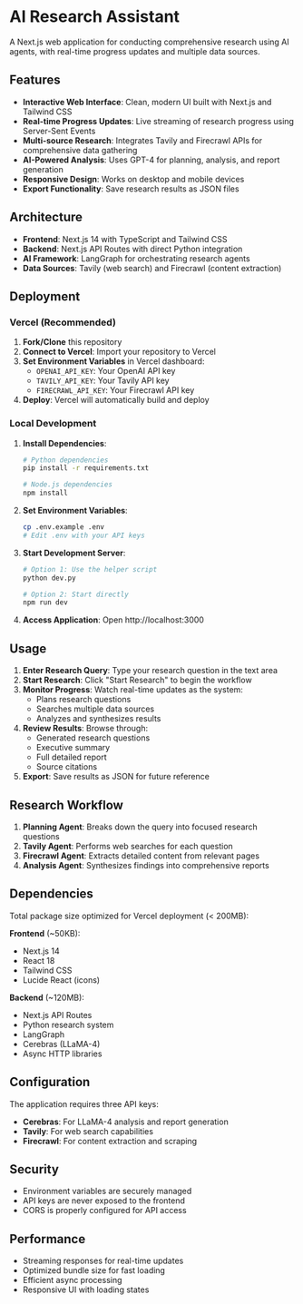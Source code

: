 # AI Research Assistant

A Next.js web application for conducting comprehensive research using AI agents, with real-time progress updates and multiple data sources.

## Features

- **Interactive Web Interface**: Clean, modern UI built with Next.js and Tailwind CSS
- **Real-time Progress Updates**: Live streaming of research progress using Server-Sent Events
- **Multi-source Research**: Integrates Tavily and Firecrawl APIs for comprehensive data gathering
- **AI-Powered Analysis**: Uses GPT-4 for planning, analysis, and report generation
- **Responsive Design**: Works on desktop and mobile devices
- **Export Functionality**: Save research results as JSON files

## Architecture

- **Frontend**: Next.js 14 with TypeScript and Tailwind CSS
- **Backend**: Next.js API Routes with direct Python integration
- **AI Framework**: LangGraph for orchestrating research agents
- **Data Sources**: Tavily (web search) and Firecrawl (content extraction)

## Deployment

### Vercel (Recommended)

1. **Fork/Clone** this repository
2. **Connect to Vercel**: Import your repository to Vercel
3. **Set Environment Variables** in Vercel dashboard:
   - `OPENAI_API_KEY`: Your OpenAI API key
   - `TAVILY_API_KEY`: Your Tavily API key  
   - `FIRECRAWL_API_KEY`: Your Firecrawl API key
4. **Deploy**: Vercel will automatically build and deploy

### Local Development

1. **Install Dependencies**:
   ```bash
   # Python dependencies
   pip install -r requirements.txt
   
   # Node.js dependencies
   npm install
   ```

2. **Set Environment Variables**:
   ```bash
   cp .env.example .env
   # Edit .env with your API keys
   ```

3. **Start Development Server**:
   ```bash
   # Option 1: Use the helper script
   python dev.py
   
   # Option 2: Start directly
   npm run dev
   ```

4. **Access Application**: Open http://localhost:3000

## Usage

1. **Enter Research Query**: Type your research question in the text area
2. **Start Research**: Click "Start Research" to begin the workflow
3. **Monitor Progress**: Watch real-time updates as the system:
   - Plans research questions
   - Searches multiple data sources
   - Analyzes and synthesizes results
4. **Review Results**: Browse through:
   - Generated research questions
   - Executive summary
   - Full detailed report
   - Source citations
5. **Export**: Save results as JSON for future reference

## Research Workflow

1. **Planning Agent**: Breaks down the query into focused research questions
2. **Tavily Agent**: Performs web searches for each question
3. **Firecrawl Agent**: Extracts detailed content from relevant pages
4. **Analysis Agent**: Synthesizes findings into comprehensive reports

## Dependencies

Total package size optimized for Vercel deployment (< 200MB):

**Frontend** (~50KB):
- Next.js 14
- React 18
- Tailwind CSS
- Lucide React (icons)

**Backend** (~120MB):
- Next.js API Routes
- Python research system
- LangGraph
- Cerebras (LLaMA-4)
- Async HTTP libraries

## Configuration

The application requires three API keys:

- **Cerebras**: For LLaMA-4 analysis and report generation
- **Tavily**: For web search capabilities
- **Firecrawl**: For content extraction and scraping

## Security

- Environment variables are securely managed
- API keys are never exposed to the frontend
- CORS is properly configured for API access

## Performance

- Streaming responses for real-time updates
- Optimized bundle size for fast loading
- Efficient async processing
- Responsive UI with loading states